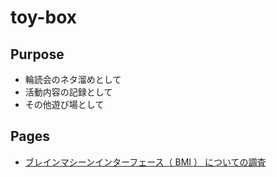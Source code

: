 # toy-box

## Purpose

- 輪読会のネタ溜めとして
- 活動内容の記録として
- その他遊び場として

## Pages

- [ブレインマシーンインターフェース（ BMI ） についての調査](/brain-machine-interface)
